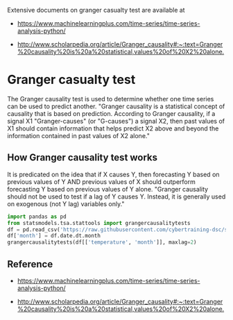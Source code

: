 Extensive documents on granger casualty test are available at

* <https://www.machinelearningplus.com/time-series/time-series-analysis-python/>

* <http://www.scholarpedia.org/article/Granger_causality#:~:text=Granger%20causality%20is%20a%20statistical,values%20of%20X2%20alone.>

# Granger casualty test

The Granger causality test is used to determine whether one time 
series can be used to predict another. "Granger causality is a statistical
concept of causality that is based on prediction. According to Granger causality,
if a signal X1 "Granger-causes" (or "G-causes") a signal X2, then past values of 
X1 should contain information that helps predict X2 above and beyond the 
information contained in past values of X2 alone."

## How Granger causality test works

It is predicated on the idea that if X causes Y, then forecasting Y based 
on previous values of Y AND previous values of X should outperform forecasting
Y based on previous values of Y alone. "Granger causality should not be used to 
test if a lag of Y causes Y. Instead, it is generally used on exogenous (not Y lag) 
variables only."

``` python
import pandas as pd
from statsmodels.tsa.stattools import grangercausalitytests
df = pd.read_csv('https://raw.githubusercontent.com/cybertraining-dsc/su22-reu-385/main/time-series-prediction/temp.csv', parse_dates=['date'])
df['month'] = df.date.dt.month
grangercausalitytests(df[['temperature', 'month']], maxlag=2)
```

## Reference

* <https://www.machinelearningplus.com/time-series/time-series-analysis-python/>

* <http://www.scholarpedia.org/article/Granger_causality#:~:text=Granger%20causality%20is%20a%20statistical,values%20of%20X2%20alone.>
